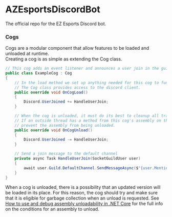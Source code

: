 # AZEsportsDiscordBot
The official repo for the EZ Esports Discord bot.

### Cogs
Cogs are a modular component that allow features to be loaded and unloaded at runtime.  
Creating a cog is as simple as extending the Cog class.
```c#
// This cog adds an event listener and announces a user join in the guild's default channel
public class ExampleCog : Cog
{
    // In the load method we set up anything needed for this cog to function.
    // The Cog class provides access to the discord client.
    public override void OnCogLoad()
    {
        Discord.UserJoined += HandleUserJoin;
    }

    // When the cog is unloaded, it must do its best to cleanup all traces of itself.
    // If an outside thread has a method from this cog's assembly on the stack, it will
    // prevent the assembly from being unloaded.
    public override void OnCogUnload()
    {
        Discord.UserJoined -= HandleUserJoin;
    }

    // Send a join message to the default channel
    private async Task HandleUserJoin(SocketGuildUser user)
    {
        await user.Guild.DefaultChannel.SendMessageAsync($"{user.Mention} joined the server.");
    }
}
```
When a cog is unloaded, there is a possibility that an updated version will be loaded in its place.
For this reason, the cog should try and make sure that it is eligible for garbage collection when an unload is requested.
See [How to use and debug assembly unloadability in .NET Core](https://docs.microsoft.com/en-us/dotnet/standard/assembly/unloadability)
for the full info on the conditions for an assembly to unload.
